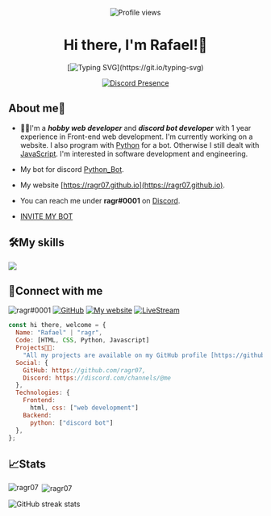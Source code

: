 <div align="center">

![Profile views](https://gpvc.arturio.dev/ragr07)  



# Hi there, I'm Rafael!👋



[![Typing SVG](https://readme-typing-svg.herokuapp.com?color=%23F773A3&lines=Python+Bot+Developer!;Web+Developer!;Open+Source+Enthusiast!)](https://git.io/typing-svg)


[![Discord Presence](https://lanyard.cnrad.dev/api/809012458785996821)](https://discord.com/users/809012458785996821)

</div>

## About me:rocket:




- 👨‍🎓I'm a ***hobby web developer*** and ***discord bot developer*** with 1 year experience in Front-end web development. I'm currently working on a website. I also program with [Python](https://www.python.org/) for a bot. Otherwise I still dealt with [JavaScript](https://www.javascript.com/). I'm interested in software development and engineering.

- My bot for discord [Python_Bot](https://github.com/ragr07/Python_Bot).

- My website [https://ragr07.github.io](https://ragr07.github.io).

- You can reach me under **ragr#0001** on [Discord](https://github.com/discord).

- [INVITE MY BOT](https://discord.com/api/oauth2/authorize?client_id=1012614830647169084&permissions=8&scope=applications.commands%20bot)


## :hammer_and_wrench:My skills

<p align="left">
  <a href="https://skillicons.dev">
    <img src="https://skillicons.dev/icons?i=html,css,md,python,js,vscode,visualstudio,github,discord,bots" />
  </a>
</p>



## :link:Connect with me

![ragr#0001](https://img.shields.io/badge/ragr%230001-blue?style=for-the-badge&logo=discord) [![GitHub](https://img.shields.io/badge/GitHub-black?style=for-the-badge&logo=github)](https://github.com/ragr07)  [![My website](https://img.shields.io/badge/My_website-yellowgreen?style=for-the-badge)](https://rafaelgr.me) <a href="https://twitch.com/ragr07"><img src="https://img.shields.io/badge/LiveStream-blueviolet?style=for-the-badge&logo=twitch&logoColor=purple" alt="LiveStream"></a>


``` Javascript
const hi there, welcome = {
  Name: "Rafael" | "ragr",
  Code: [HTML, CSS, Python, Javascript]
  Projects🧑‍💻:
    "All my projects are available on my GitHub profile [https://github.com/ragr07](),
  Social: {
    GitHub: https://github.com/ragr07,
    Discord: https://discord.com/channels/@me
  },
  Technologies: {
    Frontend:
      html, css: ["web development"]
    Backend:
      python: ["discord bot"]
  },
};
```




## 📈Stats

<p><img align="left" src="https://github-readme-stats.vercel.app/api/top-langs?username=ragr07&show_icons=true&locale=en&layout=compact" alt="ragr07" /></p>

<p>&nbsp;<img align="center" src="https://github-readme-stats.vercel.app/api?username=ragr07&show_icons=true&theme=tokyonight&locale=en" alt="ragr07" /></p>

![GitHub streak stats](https://github-readme-streak-stats.herokuapp.com/?user=ragr07)  

